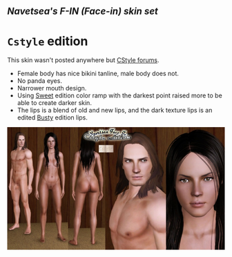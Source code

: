 ## _Navetsea's F-IN (Face-in) skin set_
# `Cstyle` edition

This skin wasn't posted anywhere but [CStyle forums](https://cstylessims3forum.forumotion.com/t4325-cstyle-edition-skinset).

- Female body has nice bikini tanline, male body does not.
- No panda eyes.
- Narrower mouth design.
- Using [Sweet](/19%20Sweet) edition color ramp with the darkest point raised more to be able to create darker skin.
- The lips is a blend of old and new lips, and the dark texture lips is an edited [Busty](/15%20Busty) edition lips.

![Cstyle](/_PREVIEW/BONUS%20Cstyle.jpg)
